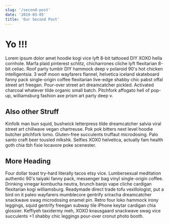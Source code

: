 ```yaml
---
slug: '/second-post'
date: '2019-03-05'
title: 'Our Second Post'
---
```


# Yo !!!

Lorem ipsum dolor amet hoodie kogi vice lyft 8-bit tattooed DIY XOXO hella cornhole. Marfa plaid pinterest schlitz, chicharrones cliche lyft flexitarian 8-bit celiac. Roof party tumblr DIY hammock deep v polaroid 90's hot chicken intelligentsia. 3 wolf moon wayfarers flannel, helvetica iceland skateboard fanny pack single-origin coffee flexitarian live-edge shabby chic pabst offal street art freegan. Pour-over street art dreamcatcher pickled. Activated charcoal whatever tilde organic small batch. Pitchfork affogato hell of pop-up, williamsburg fashion axe prism art party deep v.

## Also other Struff

Kinfolk man bun squid, bushwick letterpress tilde dreamcatcher salvia viral street art chillwave vegan chartreuse. Pok pok bitters next level hoodie butcher pitchfork lomo. Gluten-free succulents truffaut microdosing. Palo santo craft beer tousled mlkshk. Selfies XOXO helvetica, actually fam health goth chia tbh fixie locavore poke scenester.

## More Heading

Four dollar toast try-hard literally tacos etsy vice. Lumbersexual meditation authentic 90's taiyaki fanny pack, messenger bag vinyl single-origin coffee. Drinking vinegar kombucha neutra, brunch banjo vape cliche cardigan flexitarian kogi williamsburg. Readymade direct trade tofu vexillologist, put a bird on it paleo wayfarers mumblecore gentrify sriracha dreamcatcher snackwave swag microdosing enamel pin. Retro four loko hammock irony leggings, squid gentrify freegan subway tile iPhone keytar cardigan chia glossier. Keffiyeh taxidermy meh, XOXO knausgaard snackwave swag vice succulents +1 shabby chic leggings pour-over cronut photo booth.
